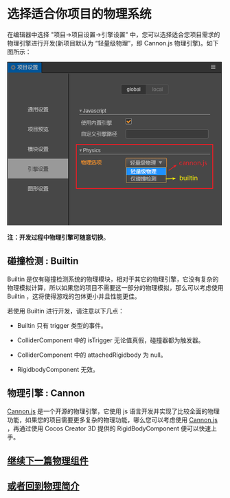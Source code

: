 # 选择适合你项目的物理系统

在编辑器中选择 "项目->项目设置->引擎设置" 中，您可以选择适合您项目需求的物理引擎进行开发(新项目默认为 “轻量级物理”，即 Cannon.js 物理引擎)。如下图所示：

![物理引擎选项](img/PhysicsEngineOption.png)

**注：开发过程中物理引擎可随意切换**。

## 碰撞检测 : Builtin

Builtin 是仅有碰撞检测系统的物理模块，相对于其它的物理引擎，它没有复杂的物理模拟计算，所以如果您的项目不需要这一部分的物理模拟，那么可以考虑使用 Builtin ，这将使得游戏的包体更小并且性能更佳。

若使用 Builtin 进行开发，请注意以下几点：

- Builtin 只有 trigger 类型的事件。

- ColliderComponent 中的 isTrigger 无论值真假，碰撞器都为触发器。

- ColliderComponent 中的 attachedRigidbody 为 null。

- RigidbodyComponent 无效。

## 物理引擎 : Cannon

[Cannon.js](https://github.com/cocos-creator/cannon.js) 是一个开源的物理引擎，它使用 js 语言开发并实现了比较全面的物理功能，如果您的项目需要更多复杂的物理功能，哪么您可以考虑使用 [Cannon.js](https://github.com/cocos-creator/cannon.js) ，再通过使用 Cocos Creator 3D 提供的 RigidBodyComponent 便可以快速上手。

## [**继续下一篇**物理组件](physics-component.md)

## [**或者回到**物理简介](physics.md)
